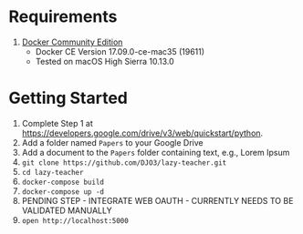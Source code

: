 # Requirements
1. [Docker Community Edition](https://www.docker.com/community-edition)
    * Docker CE Version 17.09.0-ce-mac35 (19611)
    * Tested on macOS High Sierra 10.13.0

# Getting Started
1. Complete Step 1 at https://developers.google.com/drive/v3/web/quickstart/python.
2. Add a folder named `Papers` to your Google Drive
3. Add a document to the `Papers` folder containing text, e.g., Lorem Ipsum
4. `git clone https://github.com/DJO3/lazy-teacher.git`
5. `cd lazy-teacher` 
6. `docker-compose build`
7. `docker-compose up -d`
8. PENDING STEP - INTEGRATE WEB OAUTH - CURRENTLY NEEDS TO BE VALIDATED MANUALLY
9. `open http://localhost:5000`
